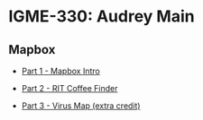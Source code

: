 # IGME-330: Audrey Main

## Mapbox

* [Part 1 - Mapbox Intro](https://github.com/tonethar/IGME-330-Master/blob/master/notes/HW-mapbox-1.md)

* [Part 2 - RIT Coffee Finder](https://github.com/tonethar/IGME-330-Master/blob/master/notes/HW-mapbox-2.md)

* [Part 3 - Virus Map (extra credit)](https://github.com/tonethar/IGME-330-Master/blob/master/notes/HW-mapbox-3.md)